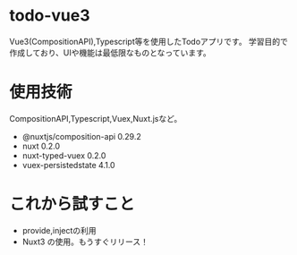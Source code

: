 # todo-vue3
Vue3(CompositionAPI),Typescript等を使用したTodoアプリです。
学習目的で作成しており、UIや機能は最低限なものとなっています。

# 使用技術
CompositionAPI,Typescript,Vuex,Nuxt.jsなど。
- @nuxtjs/composition-api 0.29.2
- nuxt 0.2.0
- nuxt-typed-vuex 0.2.0
- vuex-persistedstate 4.1.0

# これから試すこと
- provide,injectの利用
- Nuxt3 の使用。もうすぐリリース！
